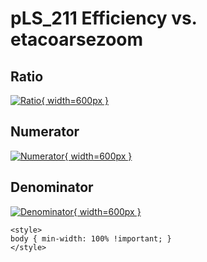 # pLS_211 Efficiency vs. etacoarsezoom

## Ratio

[![Ratio](../mtv/var/pLS_211_eff_etacoarsezoom.png){ width=600px }](../mtv/var/pLS_211_eff_etacoarsezoom.pdf)

## Numerator

[![Numerator](../mtv/num/pLS_211_eff_etacoarsezoom_num.png){ width=600px }](../mtv/num/pLS_211_eff_etacoarsezoom_num.pdf)

## Denominator

[![Denominator](../mtv/den/pLS_211_eff_etacoarsezoom_den.png){ width=600px }](../mtv/den/pLS_211_eff_etacoarsezoom_den.pdf)


``` {=html}
<style>
body { min-width: 100% !important; }
</style>
```
